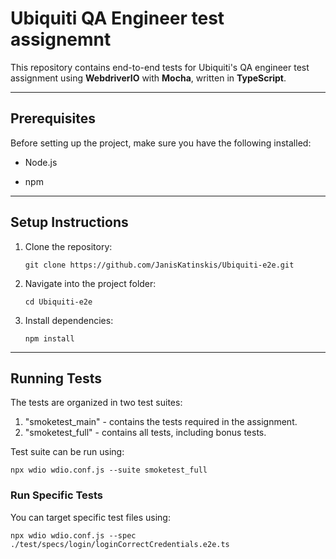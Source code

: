 # Ubiquiti QA Engineer test assignemnt

This repository contains end-to-end tests for Ubiquiti's QA engineer test assignment using **WebdriverIO** with **Mocha**, written in **TypeScript**.

----------

## Prerequisites

Before setting up the project, make sure you have the following installed:

-   Node.js
    
-   npm
    

----------

## Setup Instructions

1.  Clone the repository:
    
    ```
    git clone https://github.com/JanisKatinskis/Ubiquiti-e2e.git
    ```
    
2.  Navigate into the project folder:
    
    ```
    cd Ubiquiti-e2e
    ```
    
3.  Install dependencies:
    
    ```
    npm install
    ```
    

----------

## Running Tests

The tests are organized in two test suites:
1. "smoketest_main" - contains the tests required in the assignment.
2. "smoketest_full" - contains all tests, including bonus tests.

Test suite can be run using:
```
npx wdio wdio.conf.js --suite smoketest_full  
```

### Run Specific Tests

You can target specific test files using:

```
npx wdio wdio.conf.js --spec ./test/specs/login/loginCorrectCredentials.e2e.ts
```

